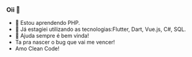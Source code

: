 ### Oii 👋



- 🌱 Estou aprendendo PHP.
- 👯 Já estagiei utilizando as tecnologias:Flutter, Dart, Vue.js, C#, SQL.
- 🤔 Ajuda sempre é bem vinda!
- Ta pra nascer o bug que vai me vencer! 
- Amo Clean Code!
